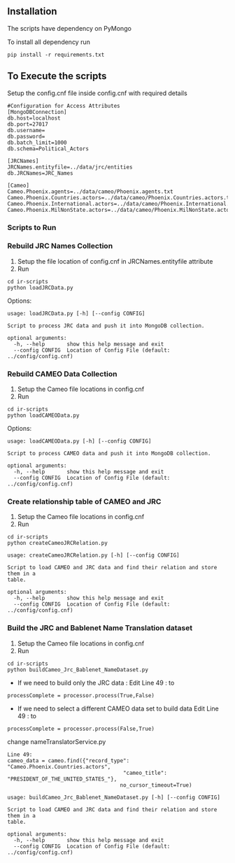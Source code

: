 
## Installation
The scripts have dependency on PyMongo

To install all dependency run
```
pip install -r requirements.txt
```

## To Execute the scripts

Setup the config.cnf file inside config.cnf with required details
```
#Configuration for Access Attributes
[MongoDBConnection]
db.host=localhost
db.port=27017
db.username=
db.password=
db.batch_limit=1000
db.schema=Political_Actors

[JRCNames]
JRCNames.entityfile=../data/jrc/entities
db.JRCNames=JRC_Names

[Cameo]
Cameo.Phoenix.agents=../data/cameo/Phoenix.agents.txt
Cameo.Phoenix.Countries.actors=../data/cameo/Phoenix.Countries.actors.txt
Cameo.Phoenix.International.actors=../data/cameo/Phoenix.International.actors.txt
Cameo.Phoenix.MilNonState.actors=../data/cameo/Phoenix.MilNonState.actors.txt
```


### Scripts to Run

### Rebuild JRC Names Collection

1. Setup the file location of config.cnf in JRCNames.entityfile attribute
2. Run
```
cd ir-scripts
python loadJRCData.py
```

Options:
```
usage: loadJRCData.py [-h] [--config CONFIG]

Script to process JRC data and push it into MongoDB collection.

optional arguments:
  -h, --help       show this help message and exit
  --config CONFIG  Location of Config File (default: ../config/config.cnf)
```

### Rebuild CAMEO Data Collection

1. Setup the Cameo file locations in config.cnf
2. Run
```
cd ir-scripts
python loadCAMEOData.py
```

Options:
```
usage: loadCAMEOData.py [-h] [--config CONFIG]

Script to process CAMEO data and push it into MongoDB collection.

optional arguments:
  -h, --help       show this help message and exit
  --config CONFIG  Location of Config File (default: ../config/config.cnf)
```

### Create relationship table of CAMEO and JRC

1. Setup the Cameo file locations in config.cnf
2. Run 
```
cd ir-scripts
python createCameoJRCRelation.py
```

```
usage: createCameoJRCRelation.py [-h] [--config CONFIG]

Script to load CAMEO and JRC data and find their relation and store them in a
table.

optional arguments:
  -h, --help       show this help message and exit
  --config CONFIG  Location of Config File (default: ../config/config.cnf)
```

### Build the JRC and Bablenet Name Translation dataset 

1. Setup the Cameo file locations in config.cnf
2. Run 

```
cd ir-scripts
python buildCameo_Jrc_Bablenet_NameDataset.py
```
* If we need to build only the JRC data :
Edit Line 49 : to 
```angular2html
processComplete = processor.process(True,False)
```
* If we need to select a different CAMEO data set to build data
Edit Line 49 : to 
```angular2html
processComplete = processor.process(False,True)
```
change nameTranslatorService.py
```angular2html
Line 49:
cameo_data = cameo.find({"record_type": "Cameo.Phoenix.Countries.actors",
                                     "cameo_title": "PRESIDENT_OF_THE_UNITED_STATES_"},
                                    no_cursor_timeout=True)
```


```
usage: buildCameo_Jrc_Bablenet_NameDataset.py [-h] [--config CONFIG]

Script to load CAMEO and JRC data and find their relation and store them in a
table.

optional arguments:
  -h, --help       show this help message and exit
  --config CONFIG  Location of Config File (default: ../config/config.cnf)

```